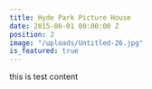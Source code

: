 ```yaml
---
title: Hyde Park Picture House
date: 2015-06-01 00:00:00 Z
position: 2
image: "/uploads/Untitled-26.jpg"
is_featured: true
---
```


this is test content